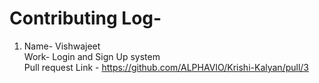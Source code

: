 # Contributing Log-

1.  Name- Vishwajeet<br/>
    Work- Login and Sign Up system<br/>
    Pull request Link - https://github.com/ALPHAVIO/Krishi-Kalyan/pull/3

